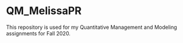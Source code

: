 # QM_MelissaPR
This repository is used for my Quantitative Management and Modeling assignments for Fall 2020.
